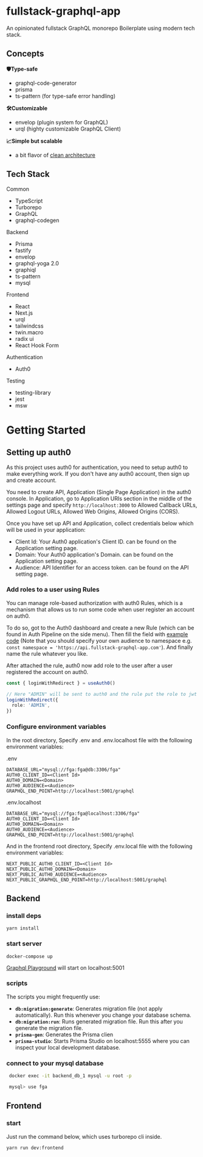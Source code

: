 # fullstack-graphql-app

An opinionated fullstack GraphQL monorepo Boilerplate using modern tech stack.

## Concepts

**🛡Type-safe**

- graphql-code-generator
- prisma
- ts-pattern (for type-safe error handling)

**🛠Customizable**

- envelop (plugin system for GraphQL)
- urql (highty customizable GraphQL Client)

**📈Simple but scalable**

- a bit flavor of [clean architecture](https://blog.cleancoder.com/uncle-bob/2012/08/13/the-clean-architecture.html)

## Tech Stack

Common

- TypeScript
- Turborepo
- GraphQL
- graphql-codegen

Backend

- Prisma
- fastify
- envelop
- graphql-yoga 2.0
- graphiql
- ts-pattern
- mysql

Frontend

- React
- Next.js
- urql
- tailwindcss
- twin.macro
- radix ui
- React Hook Form

Authentication

- Auth0

Testing

- testing-library
- jest
- msw

# Getting Started

## Setting up auth0

As this project uses auth0 for authentication, you need to setup auth0 to make everything work. If you don't have any auth0 account, then sign up and create account.

You need to create API, Application (Single Page Application) in the auth0 console. In Application, go to Application URIs section in the middle of the settings page and specify `http://localhost:3000` to Allowed Callback URLs, Allowed Logout URLs, Allowed Web Origins, Allowed Origins (CORS).

Once you have set up API and Application, collect credentials below which will be used in your application:

- Client Id: Your Auth0 application's Client ID. can be found on the Application setting page.
- Domain: Your Auth0 application's Domain. can be found on the Application setting page.
- Audience: API Identifier for an access token. can be found on the API setting page.

### Add roles to a user using Rules

You can manage role-based authorization with auth0 Rules, which is a mechanism that allows us to run some code when user register an account on auth0.

To do so, got to the Auth0 dashboard and create a new Rule (which can be found in Auth Pipeline on the side menu). Then fill the field with [example code](https://github.com/taneba/fullstack-graphql-app/blob/main/apps/backend/src/lib/auth0/rules/setRolesToUser.js) (Note that you should specify your own audience to namespace e.g. `const namespace = 'https://api.fullstack-graphql-app.com'`). And finally name the rule whatever you like.

After attached the rule, auth0 now add role to the user after a user registered the account on auth0.

```ts
const { loginWithRedirect } = useAuth0()

// Here "ADMIN" will be sent to auth0 and the rule put the role to jwt token.
loginWithRedirect({
  role: 'ADMIN',
})
```

### Configure environment variables

In the root directory, Specify .env and .env.localhost file with the following environment variables:

.env

```
DATABASE_URL="mysql://fga:fga@db:3306/fga"
AUTH0_CLIENT_ID=<Client Id>
AUTH0_DOMAIN=<Domain>
AUTH0_AUDIENCE=<Audience>
GRAPHQL_END_POINT=http://localhost:5001/graphql
```

.env.localhost

```
DATABASE_URL="mysql://fga:fga@localhost:3306/fga"
AUTH0_CLIENT_ID=<Client Id>
AUTH0_DOMAIN=<Domain>
AUTH0_AUDIENCE=<Audience>
GRAPHQL_END_POINT=http://localhost:5001/graphql
```

And in the frontend root directory, Specify .env.local file with the following environment variables:

```
NEXT_PUBLIC_AUTH0_CLIENT_ID=<Client Id>
NEXT_PUBLIC_AUTH0_DOMAIN=<Domain>
NEXT_PUBLIC_AUTH0_AUDIENCE=<Audience>
NEXT_PUBLIC_GRAPHQL_END_POINT=http://localhost:5001/graphql
```

## Backend

### install deps

```
yarn install
```

### start server

```
docker-compose up
```

[Graphql Playground](https://github.com/graphql/graphql-playground) will start on localhost:5001

### scripts

The scripts you might frequently use:

- **`db:migration:generate`**: Generates migration file (not apply automatically). Run this whenever you change your database schema.
- **`db:migration:run`**: Runs generated migration file. Run this after you generate the migration file.
- **`prisma-gen`**: Generates the Prisma clien
- **`prisma-studio`**: Starts Prisma Studio on localhost:5555 where you can inspect your local development database.

### connect to your mysql database

```sh
 docker exec -it backend_db_1 mysql -u root -p

 mysql> use fga
```

## Frontend

### start

Just run the command below, which uses turborepo cli inside.

```sh
yarn run dev:frontend
```
